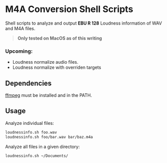 # M4A Conversion Shell Scripts

Shell scripts to analyze and output **EBU R 128** Loudness information of WAV and M4A files. 

> **Only tested on MacOS as of this writing**

### Upcoming:
* Loudness normalize audio files.
* Loudness normalize with overriden targets

## Dependencies

[ffmpeg](https://www.ffmpeg.org/) must be installed and in the PATH.

## Usage

Analyze individual files:
```bash
loudnessinfo.sh foo.wav
loudnessinfo.sh foo/bar.wav bar/baz.m4a
```
Analyze all files in a given directory:
```bash
loudnessinfo.sh ~/Documents/
```